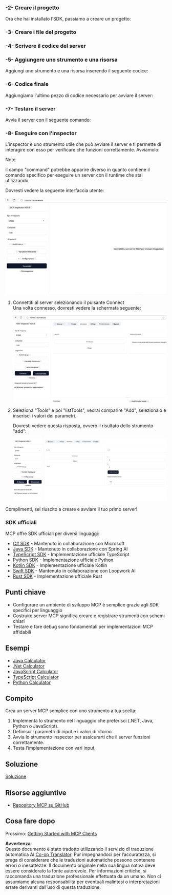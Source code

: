 <!--
CO_OP_TRANSLATOR_METADATA:
{
  "original_hash": "d730cbe43a8efc148677fdbc849a7d5e",
  "translation_date": "2025-06-02T17:00:13+00:00",
  "source_file": "03-GettingStarted/01-first-server/README.md",
  "language_code": "it"
}
-->
### -2- Creare il progetto

Ora che hai installato l’SDK, passiamo a creare un progetto:

### -3- Creare i file del progetto

### -4- Scrivere il codice del server

### -5- Aggiungere uno strumento e una risorsa

Aggiungi uno strumento e una risorsa inserendo il seguente codice:

### -6- Codice finale

Aggiungiamo l’ultimo pezzo di codice necessario per avviare il server:

### -7- Testare il server

Avvia il server con il seguente comando:

### -8- Eseguire con l’inspector

L’inspector è uno strumento utile che può avviare il server e ti permette di interagire con esso per verificare che funzioni correttamente. Avviamolo:

> [!NOTE]
> il campo "command" potrebbe apparire diverso in quanto contiene il comando specifico per eseguire un server con il runtime che stai utilizzando

Dovresti vedere la seguente interfaccia utente:

![Connect](../../../../translated_images/connect.141db0b2bd05f096fb1dd91273771fd8b2469d6507656c3b0c9df4b3c5473929.it.png)

1. Connettiti al server selezionando il pulsante Connect  
   Una volta connesso, dovresti vedere la schermata seguente:

   ![Connected](../../../../translated_images/connected.73d1e042c24075d386cacdd4ee7cd748c16364c277d814e646ff2f7b5eefde85.it.png)

2. Seleziona "Tools" e poi "listTools", vedrai comparire "Add", selezionalo e inserisci i valori dei parametri.

   Dovresti vedere questa risposta, ovvero il risultato dello strumento "add":

   ![Result of running add](../../../../translated_images/ran-tool.a5a6ee878c1369ec1e379b81053395252a441799dbf23416c36ddf288faf8249.it.png)

Complimenti, sei riuscito a creare e avviare il tuo primo server!

### SDK ufficiali

MCP offre SDK ufficiali per diversi linguaggi:
- [C# SDK](https://github.com/modelcontextprotocol/csharp-sdk) - Mantenuto in collaborazione con Microsoft
- [Java SDK](https://github.com/modelcontextprotocol/java-sdk) - Mantenuto in collaborazione con Spring AI
- [TypeScript SDK](https://github.com/modelcontextprotocol/typescript-sdk) - Implementazione ufficiale TypeScript
- [Python SDK](https://github.com/modelcontextprotocol/python-sdk) - Implementazione ufficiale Python
- [Kotlin SDK](https://github.com/modelcontextprotocol/kotlin-sdk) - Implementazione ufficiale Kotlin
- [Swift SDK](https://github.com/modelcontextprotocol/swift-sdk) - Mantenuto in collaborazione con Loopwork AI
- [Rust SDK](https://github.com/modelcontextprotocol/rust-sdk) - Implementazione ufficiale Rust

## Punti chiave

- Configurare un ambiente di sviluppo MCP è semplice grazie agli SDK specifici per linguaggio
- Costruire server MCP significa creare e registrare strumenti con schemi chiari
- Testare e fare debug sono fondamentali per implementazioni MCP affidabili

## Esempi

- [Java Calculator](../samples/java/calculator/README.md)
- [.Net Calculator](../../../../03-GettingStarted/samples/csharp)
- [JavaScript Calculator](../samples/javascript/README.md)
- [TypeScript Calculator](../samples/typescript/README.md)
- [Python Calculator](../../../../03-GettingStarted/samples/python)

## Compito

Crea un server MCP semplice con uno strumento a tua scelta:  
1. Implementa lo strumento nel linguaggio che preferisci (.NET, Java, Python o JavaScript).  
2. Definisci i parametri di input e i valori di ritorno.  
3. Avvia lo strumento inspector per assicurarti che il server funzioni correttamente.  
4. Testa l’implementazione con vari input.

## Soluzione

[Soluzione](./solution/README.md)

## Risorse aggiuntive

- [Repository MCP su GitHub](https://github.com/microsoft/mcp-for-beginners)

## Cosa fare dopo

Prossimo: [Getting Started with MCP Clients](/03-GettingStarted/02-client/README.md)

**Avvertenza**:  
Questo documento è stato tradotto utilizzando il servizio di traduzione automatica AI [Co-op Translator](https://github.com/Azure/co-op-translator). Pur impegnandoci per l’accuratezza, si prega di considerare che le traduzioni automatiche possono contenere errori o inesattezze. Il documento originale nella sua lingua nativa deve essere considerato la fonte autorevole. Per informazioni critiche, si raccomanda una traduzione professionale effettuata da un umano. Non ci assumiamo alcuna responsabilità per eventuali malintesi o interpretazioni errate derivanti dall’uso di questa traduzione.